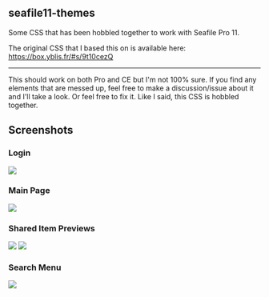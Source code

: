 ## seafile11-themes
Some CSS that has been hobbled together to work with Seafile Pro 11.

The original CSS that I based this on is available here: https://box.yblis.fr/#s/9t10cezQ

---

This should work on both Pro and CE but I'm not 100% sure. If you find any elements that are messed up, feel free to make a discussion/issue about it and I'll take a look. Or feel free to fix it. Like I said, this CSS is hobbled together.

## Screenshots
### Login
![](https://data.wzyss.dev/ShareX/2024/05/chrome_NjLWxutED7.png)
### Main Page
![](https://data.wzyss.dev/ShareX/2024/05/chrome_AFC4fFluAR.png)
### Shared Item Previews
![](https://data.wzyss.dev/ShareX/2024/05/chrome_32E3GK6nWf.png)
![](https://data.wzyss.dev/ShareX/2024/05/chrome_9ibWpf7okk.png)
### Search Menu
![](https://data.wzyss.dev/ShareX/2024/05/chrome_cl9vcuJZ68.png)

